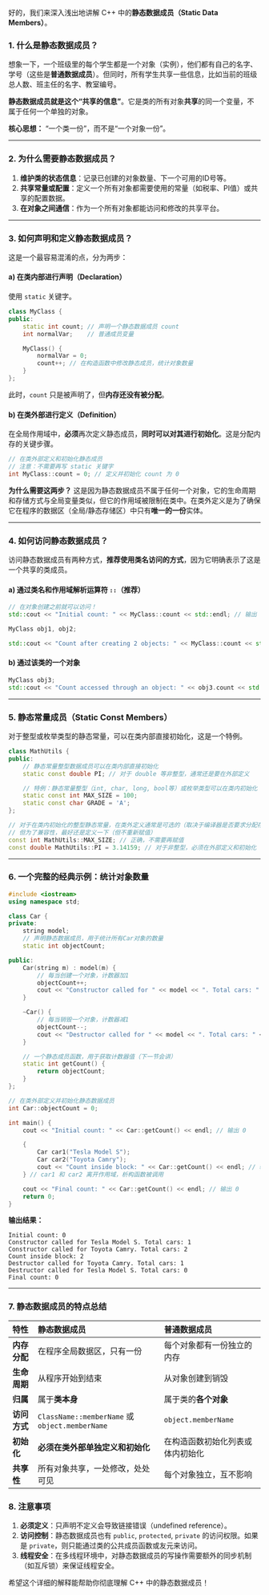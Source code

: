 好的，我们来深入浅出地讲解 C++ 中的**静态数据成员（Static Data Members）**。

### 1. 什么是静态数据成员？

想象一下，一个班级里的每个学生都是一个对象（实例），他们都有自己的名字、学号（这些是**普通数据成员**）。但同时，所有学生共享一些信息，比如当前的班级总人数、班主任的名字、教室编号。

**静态数据成员就是这个“共享的信息”**。它是类的所有对象**共享**的同一个变量，不属于任何一个单独的对象。

**核心思想：** “一个类一份”，而不是“一个对象一份”。

---

### 2. 为什么需要静态数据成员？

1.  **维护类的状态信息**：记录已创建的对象数量、下一个可用的ID号等。
2.  **共享常量或配置**：定义一个所有对象都需要使用的常量（如税率、PI值）或共享的配置数据。
3.  **在对象之间通信**：作为一个所有对象都能访问和修改的共享平台。

---

### 3. 如何声明和定义静态数据成员？

这是一个最容易混淆的点，分为两步：

#### a) 在类内部进行**声明**（Declaration）

使用 `static` 关键字。

```cpp
class MyClass {
public:
    static int count; // 声明一个静态数据成员 count
    int normalVar;    // 普通成员变量

    MyClass() {
        normalVar = 0;
        count++; // 在构造函数中修改静态成员，统计对象数量
    }
};
```
此时，`count` 只是被声明了，但**内存还没有被分配**。

#### b) 在类外部进行**定义**（Definition）

在全局作用域中，**必须**再次定义静态成员，**同时可以对其进行初始化**。这是分配内存的关键步骤。

```cpp
// 在类外部定义和初始化静态成员
// 注意：不需要再写 static 关键字
int MyClass::count = 0; // 定义并初始化 count 为 0
```

**为什么需要这两步？**
这是因为静态数据成员不属于任何一个对象，它的生命周期和存储方式与全局变量类似，但它的作用域被限制在类中。在类外定义是为了确保它在程序的数据区（全局/静态存储区）中只有**唯一的一份**实体。

---

### 4. 如何访问静态数据成员？

访问静态数据成员有两种方式，**推荐使用类名访问的方式**，因为它明确表示了这是一个共享的类成员。

#### a) 通过类名和作用域解析运算符 `::`（推荐）

```cpp
// 在对象创建之前就可以访问！
std::cout << "Initial count: " << MyClass::count << std::endl; // 输出 0

MyClass obj1, obj2;

std::cout << "Count after creating 2 objects: " << MyClass::count << std::endl; // 输出 2
```

#### b) 通过该类的一个对象

```cpp
MyClass obj3;
std::cout << "Count accessed through an object: " << obj3.count << std::endl; // 输出 3
```

---

### 5. 静态常量成员（Static Const Members）

对于整型或枚举类型的静态常量，可以在类内部直接初始化，这是一个特例。

```cpp
class MathUtils {
public:
    // 静态常量整型数据成员可以在类内部直接初始化
    static const double PI; // 对于 double 等非整型，通常还是要在外部定义

    // 特例：静态常量整型（int, char, long, bool等）或枚举类型可以在类内初始化
    static const int MAX_SIZE = 100;
    static const char GRADE = 'A';
};

// 对于在类内初始化的整型静态常量，在类外定义通常是可选的（取决于编译器是否要求分配存储空间）
// 但为了兼容性，最好还是定义一下（但不重新赋值）
const int MathUtils::MAX_SIZE; // 正确，不需要再赋值
const double MathUtils::PI = 3.14159; // 对于非整型，必须在外部定义和初始化
```

---

### 6. 一个完整的经典示例：统计对象数量

```cpp
#include <iostream>
using namespace std;

class Car {
private:
    string model;
    // 声明静态数据成员，用于统计所有Car对象的数量
    static int objectCount;

public:
    Car(string m) : model(m) {
        // 每当创建一个对象，计数器加1
        objectCount++;
        cout << "Constructor called for " << model << ". Total cars: " << objectCount << endl;
    }

    ~Car() {
        // 每当销毁一个对象，计数器减1
        objectCount--;
        cout << "Destructor called for " << model << ". Total cars: " << objectCount << endl;
    }

    // 一个静态成员函数，用于获取计数器值（下一节会讲）
    static int getCount() {
        return objectCount;
    }
};

// 在类外部定义并初始化静态数据成员
int Car::objectCount = 0;

int main() {
    cout << "Initial count: " << Car::getCount() << endl; // 输出 0

    {
        Car car1("Tesla Model S");
        Car car2("Toyota Camry");
        cout << "Count inside block: " << Car::getCount() << endl; // 输出 2
    } // car1 和 car2 离开作用域，析构函数被调用

    cout << "Final count: " << Car::getCount() << endl; // 输出 0
    return 0;
}
```
**输出结果：**
```
Initial count: 0
Constructor called for Tesla Model S. Total cars: 1
Constructor called for Toyota Camry. Total cars: 2
Count inside block: 2
Destructor called for Toyota Camry. Total cars: 1
Destructor called for Tesla Model S. Total cars: 0
Final count: 0
```

---

### 7. 静态数据成员的特点总结

| 特性 | 静态数据成员 | 普通数据成员 |
| :--- | :--- | :--- |
| **内存分配** | 在程序全局数据区，只有一份 | 每个对象都有一份独立的内存 |
| **生命周期** | 从程序开始到结束 | 从对象创建到销毁 |
| **归属** | 属于**类本身** | 属于类的**各个对象** |
| **访问方式** | `ClassName::memberName` 或 `object.memberName` | `object.memberName` |
| **初始化** | **必须在类外部单独定义和初始化** | 在构造函数初始化列表或体内初始化 |
| **共享性** | 所有对象共享，一处修改，处处可见 | 每个对象独立，互不影响 |

### 8. 注意事项

1.  **必须定义**：只声明不定义会导致链接错误（undefined reference）。
2.  **访问控制**：静态数据成员也有 `public`, `protected`, `private` 的访问权限。如果是 `private`，则只能通过类的公共成员函数或友元来访问。
3.  **线程安全**：在多线程环境中，对静态数据成员的写操作需要额外的同步机制（如互斥锁）来保证线程安全。

希望这个详细的解释能帮助你彻底理解 C++ 中的静态数据成员！